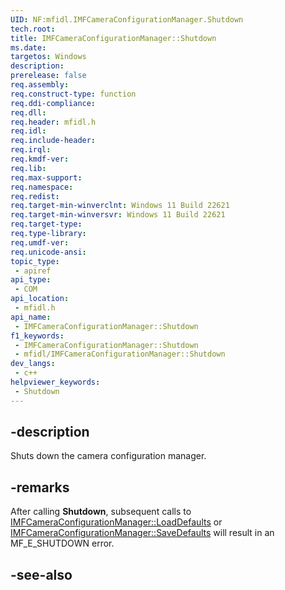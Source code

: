 ```yaml
---
UID: NF:mfidl.IMFCameraConfigurationManager.Shutdown
tech.root: 
title: IMFCameraConfigurationManager::Shutdown
ms.date: 
targetos: Windows
description: 
prerelease: false
req.assembly: 
req.construct-type: function
req.ddi-compliance: 
req.dll: 
req.header: mfidl.h
req.idl: 
req.include-header: 
req.irql: 
req.kmdf-ver: 
req.lib: 
req.max-support: 
req.namespace: 
req.redist: 
req.target-min-winverclnt: Windows 11 Build 22621
req.target-min-winversvr: Windows 11 Build 22621
req.target-type: 
req.type-library: 
req.umdf-ver: 
req.unicode-ansi: 
topic_type:
 - apiref
api_type:
 - COM
api_location:
 - mfidl.h
api_name:
 - IMFCameraConfigurationManager::Shutdown
f1_keywords:
 - IMFCameraConfigurationManager::Shutdown
 - mfidl/IMFCameraConfigurationManager::Shutdown
dev_langs:
 - c++
helpviewer_keywords:
 - Shutdown
---
```


## -description

Shuts down the camera configuration manager.

## -remarks

After calling **Shutdown**, subsequent calls to [IMFCameraConfigurationManager::LoadDefaults](nf-mfidl-imfcameraconfigurationmanager-loaddefaults.md) or [IMFCameraConfigurationManager::SaveDefaults](nf-mfidl-imfcameraconfigurationmanager-savedefaults.md) will result in an MF_E_SHUTDOWN error. 


## -see-also

